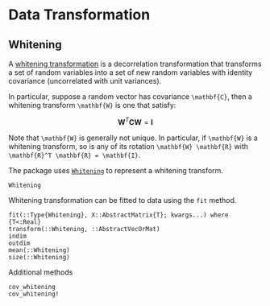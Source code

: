 # Data Transformation

## Whitening

A [whitening transformation](http://en.wikipedia.org/wiki/Whitening_transformation>) is a decorrelation transformation that transforms a set of random variables into a set of new random variables with identity covariance (uncorrelated with unit variances).

In particular, suppose a random vector has covariance ``\mathbf{C}``, then a whitening transform ``\mathbf{W}`` is one that satisfy:

```math
   \mathbf{W}^T \mathbf{C} \mathbf{W} = \mathbf{I}
```

Note that ``\mathbf{W}`` is generally not unique. In particular, if ``\mathbf{W}`` is a whitening transform, so is any of its rotation ``\mathbf{W} \mathbf{R}`` with ``\mathbf{R}^T \mathbf{R} = \mathbf{I}``.

The package uses [`Whitening`](@ref) to represent a whitening transform.

```@docs
Whitening
```

Whitening transformation can be fitted to data using the `fit` method.

```@docs
fit(::Type{Whitening}, X::AbstractMatrix{T}; kwargs...) where {T<:Real}
transform(::Whitening, ::AbstractVecOrMat)
indim
outdim
mean(::Whitening)
size(::Whitening)
```

Additional methods
```@docs
cov_whitening
cov_whitening!
```
